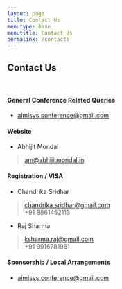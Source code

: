 ```yaml
---
layout: page
title: Contact Us
menutype: base
menutitle: Contact Us
permalink: /contacts
---
```


## Contact Us

&nbsp;

#### General Conference Related Queries
* [aimlsys.conference@gmail.com](mailto:aimlsys.conference@gmail.com)


#### Website
* Abhijit Mondal
> [am@abhijitmondal.in](mailto:am@abhijitmondal.in)


#### Registration / VISA
* Chandrika Sridhar
> [chandrika.sridhar@gmail.com](mailto:chandrika.sridhar@gmail.com) \
> +91 8861452113

* Raj Sharma
> [ksharma.raj@gmail.com](mailto:ksharma.raj@gmail.com) \
> +91 9916781981


#### Sponsorship / Local Arrangements
* [aimlsys.conference@gmail.com](mailto:aimlsys.conference@gmail.com) 